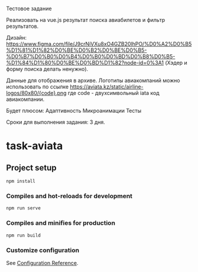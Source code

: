 Тестовое задание

Реализовать на vue.js результат поиска авиабилетов и фильтр результатов.

Дизайн: https://www.figma.com/file/J9crNiVXu8xO4GZB20lhPO/%D0%A2%D0%B5%D1%81%D1%82%D0%BE%D0%B2%D0%BE%D0%B5-%D0%B7%D0%B0%D0%B4%D0%B0%D0%BD%D0%B8%D0%B5-%D1%84%D1%80%D0%BE%D0%BD%D1%82?node-id=0%3A1
(Хэдер и форму поиска делать ненужно).

Данные для отображения в архиве.
Логотипы авиакомпаний можно использовать по ссылке https://aviata.kz/static/airline-logos/80x80/{code}.png
где code - двухсимвольный iata код авиакомпании.

Будет плюсом:
Адаптивность
Микроанимации
Тесты

Сроки для выполнения задания: 3 дня.
# task-aviata

## Project setup
```
npm install
```

### Compiles and hot-reloads for development
```
npm run serve
```

### Compiles and minifies for production
```
npm run build
```

### Customize configuration
See [Configuration Reference](https://cli.vuejs.org/config/).
